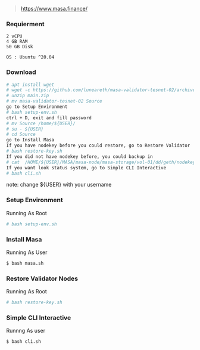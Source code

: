 > https://www.masa.finance/

### Requierment

```
2 vCPU
4 GB RAM
50 GB Disk

OS : Ubuntu ^20.04
```

### Download
```bash
# apt install wget
# wget -c https://github.com/luneareth/masa-validator-tesnet-02/archive/refs/heads/main.zip
# unzip main.zip
# mv masa-validator-tesnet-02 Source
go to Setup Environment
# bash setup-env.sh
ctrl + D, exit and fill password
# mv Source /home/${USER}/
# su - ${USER}
# cd Source
go to Install Masa
If you have nodekey before you could restore, go to Restore Validator
# bash restore-key.sh 
If you did not have nodekey before, you could backup in
# cat  /HOME/${USER}/MASA/masa-node/masa-storage/vol-01/dd/geth/nodekey
If you want look status system, go to Simple CLI Interactive
# bash cli.sh
```
note: change ${USER} with your username 

### Setup Environment
Running As Root
```bash
# bash setup-env.sh
```



### Install Masa
Running As User
```bash
$ bash masa.sh
```


### Restore Validator Nodes
Running As Root
```bash
# bash restore-key.sh 
```


### Simple CLI Interactive
Runnng As user
```bash
$ bash cli.sh
```
